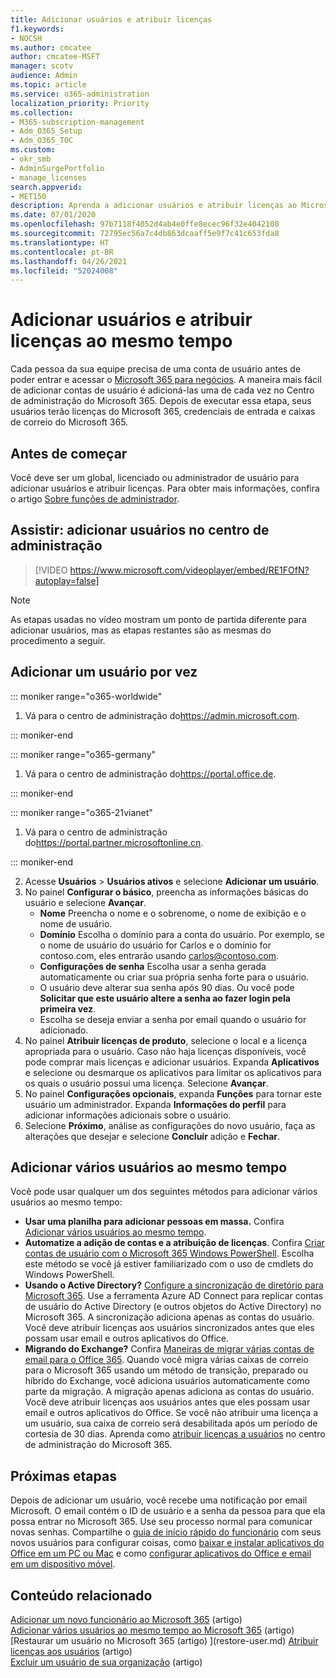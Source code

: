 ```yaml
---
title: Adicionar usuários e atribuir licenças
f1.keywords:
- NOCSH
ms.author: cmcatee
author: cmcatee-MSFT
manager: scotv
audience: Admin
ms.topic: article
ms.service: o365-administration
localization_priority: Priority
ms.collection:
- M365-subscription-management
- Adm_O365_Setup
- Adm_O365_TOC
ms.custom:
- okr_smb
- AdminSurgePortfolio
- manage_licenses
search.appverid:
- MET150
description: Aprenda a adicionar usuários e atribuir licenças ao Microsoft 365 ao mesmo tempo.
ms.date: 07/01/2020
ms.openlocfilehash: 97b7118f4052d4ab4e0ffe8ecec96f32e4042108
ms.sourcegitcommit: 72795ec56a7c4db863dcaaff5e9f7c41c653fda8
ms.translationtype: HT
ms.contentlocale: pt-BR
ms.lasthandoff: 04/26/2021
ms.locfileid: "52024008"
---
```

# <a name="add-users-and-assign-licenses-at-the-same-time"></a>Adicionar usuários e atribuir licenças ao mesmo tempo

Cada pessoa da sua equipe precisa de uma conta de usuário antes de poder entrar e acessar o [Microsoft 365 para negócios](https://www.microsoft.com/microsoft-365/business). A maneira mais fácil de adicionar contas de usuário é adicioná-las uma de cada vez no Centro de administração do Microsoft 365. Depois de executar essa etapa, seus usuários terão licenças do Microsoft 365, credenciais de entrada e caixas de correio do Microsoft 365.

## <a name="before-you-begin"></a>Antes de começar

Você deve ser um global, licenciado ou administrador de usuário para adicionar usuários e atribuir licenças. Para obter mais informações, confira o artigo [Sobre funções de administrador](../../admin/add-users/about-admin-roles.md).

## <a name="watch-add-users-in-the-admin-center"></a>Assistir: adicionar usuários no centro de administração

> [!VIDEO https://www.microsoft.com/videoplayer/embed/RE1FOfN?autoplay=false]

> [!NOTE]
> As etapas usadas no vídeo mostram um ponto de partida diferente para adicionar usuários, mas as etapas restantes são as mesmas do procedimento a seguir.

## <a name="add-users-one-at-a-time"></a>Adicionar um usuário por vez

 ::: moniker range="o365-worldwide"

1. Vá para o centro de administração do<a href="https://go.microsoft.com/fwlink/p/?linkid=2024339" target="_blank">https://admin.microsoft.com</a>.

::: moniker-end

::: moniker range="o365-germany"

1. Vá para o centro de administração do<a href="https://go.microsoft.com/fwlink/p/?linkid=848041" target="_blank">https://portal.office.de</a>.

::: moniker-end

::: moniker range="o365-21vianet"

1. Vá para o centro de administração do<a href="https://go.microsoft.com/fwlink/p/?linkid=850627" target="_blank">https://portal.partner.microsoftonline.cn</a>.

::: moniker-end 

2. Acesse **Usuários** > **Usuários ativos** e selecione **Adicionar um usuário**.
3. No painel **Configurar o básico**, preencha as informações básicas do usuário e selecione **Avançar**.
    - **Nome** Preencha o nome e o sobrenome, o nome de exibição e o nome de usuário.
    - **Domínio** Escolha o domínio para a conta do usuário. Por exemplo, se o nome de usuário do usuário for Carlos e o domínio for contoso.com, eles entrarão usando carlos@contoso.com.
    - **Configurações de senha** Escolha usar a senha gerada automaticamente ou criar sua própria senha forte para o usuário.
    - O usuário deve alterar sua senha após 90 dias. Ou você pode **Solicitar que este usuário altere a senha ao fazer login pela primeira vez**.
    - Escolha se deseja enviar a senha por email quando o usuário for adicionado.
4. No painel **Atribuir licenças de produto**, selecione o local e a licença apropriada para o usuário. Caso não haja licenças disponíveis, você pode comprar mais licenças e adicionar usuários. Expanda **Aplicativos** e selecione ou desmarque os aplicativos para limitar os aplicativos para os quais o usuário possui uma licença. Selecione **Avançar**.
5. No painel **Configurações opcionais**, expanda **Funções** para tornar este usuário um administrador. Expanda **Informações do perfil** para adicionar informações adicionais sobre o usuário.
6. Selecione **Próximo**, análise as configurações do novo usuário, faça as alterações que desejar e selecione **Concluir** adição e **Fechar**.

## <a name="add-multiple-users-at-the-same-time"></a>Adicionar vários usuários ao mesmo tempo

Você pode usar qualquer um dos seguintes métodos para adicionar vários usuários ao mesmo tempo:

- **Usar uma planilha para adicionar pessoas em massa.** Confira [Adicionar vários usuários ao mesmo tempo](../../enterprise/add-several-users-at-the-same-time.md).
- **Automatize a adição de contas e a atribuição de licenças**. Confira [Criar contas de usuário com o Microsoft 365 Windows PowerShell](../../enterprise/create-user-accounts-with-microsoft-365-powershell.md). Escolha este método se você já estiver familiarizado com o uso de cmdlets do Windows PowerShell.
- **Usando o Active Directory?** [Configure a sincronização de diretório para Microsoft 365](../../enterprise/set-up-directory-synchronization.md). Use a ferramenta Azure AD Connect para replicar contas de usuário do Active Directory (e outros objetos do Active Directory) no Microsoft 365. A sincronização adiciona apenas as contas do usuário. Você deve atribuir licenças aos usuários sincronizados antes que eles possam usar email e outros aplicativos do Office.
- **Migrando do Exchange?** Confira [Maneiras de migrar várias contas de email para o Office 365](/Exchange/mailbox-migration/mailbox-migration). Quando você migra várias caixas de correio para o Microsoft 365 usando um método de transição, preparado ou híbrido do Exchange, você adiciona usuários automaticamente como parte da migração. A migração apenas adiciona as contas do usuário. Você deve atribuir licenças aos usuários antes que eles possam usar email e outros aplicativos do Office. Se você não atribuir uma licença a um usuário, sua caixa de correio será desabilitada após um período de cortesia de 30 dias. Aprenda como [atribuir licenças a usuários](../manage/assign-licenses-to-users.md) no centro de administração do Microsoft 365.

## <a name="next-steps"></a>Próximas etapas

Depois de adicionar um usuário, você recebe uma notificação por email Microsoft. O email contém o ID de usuário e a senha da pessoa para que ela possa entrar no Microsoft 365. Use seu processo normal para comunicar novas senhas. Compartilhe o [guia de início rápido do funcionário](../../business-video/employee-quick-setup.md) com seus novos usuários para configurar coisas, como [baixar e instalar aplicativos do Office em um PC ou Mac](https://support.microsoft.com/office/4414eaaf-0478-48be-9c42-23adc4716658) e como [configurar aplicativos do Office e email em um dispositivo móvel](https://support.microsoft.com/office/7dabb6cb-0046-40b6-81fe-767e0b1f014f).

## <a name="related-content"></a>Conteúdo relacionado

[Adicionar um novo funcionário ao Microsoft 365](add-new-employee.md) (artigo) \
[Adicionar vários usuários ao mesmo tempo ao Microsoft 365](../../enterprise/add-several-users-at-the-same-time.md) (artigo) \
[Restaurar um usuário no Microsoft 365 (artigo) \](restore-user.md)
[Atribuir licenças aos usuários](../manage/assign-licenses-to-users.md) (artigo) \
[Excluir um usuário de sua organização](delete-a-user.md) (artigo)